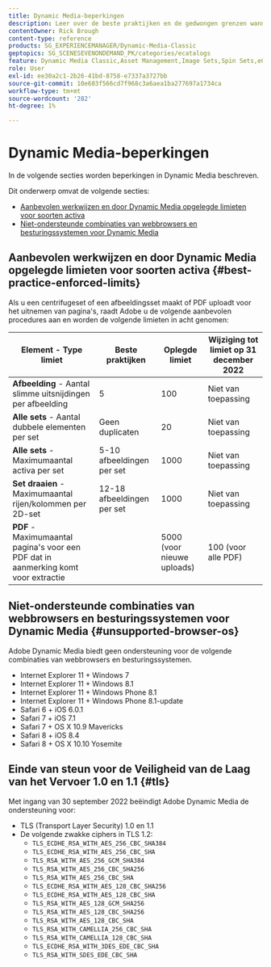 ```yaml
---
title: Dynamic Media-beperkingen
description: Leer over de beste praktijken en de gedwongen grenzen wanneer u een Reeks van het Beeld of een Reeks van de Rotatie creeert, of een PDF uploadt. Meer informatie over niet-ondersteunde combinaties van webbrowsers en besturingssystemen voor Dynamic Media.
contentOwner: Rick Brough
content-type: reference
products: SG_EXPERIENCEMANAGER/Dynamic-Media-Classic
geptopics: SG_SCENESEVENONDEMAND_PK/categories/ecatalogs
feature: Dynamic Media Classic,Asset Management,Image Sets,Spin Sets,eCatalog
role: User
exl-id: ee30a2c1-2b26-41bd-8758-e7337a3727bb
source-git-commit: 10e603f566cd7f968c3a6aea1ba277697a1734ca
workflow-type: tm+mt
source-wordcount: '282'
ht-degree: 1%

---
```


# Dynamic Media-beperkingen

In de volgende secties worden beperkingen in Dynamic Media beschreven.

Dit onderwerp omvat de volgende secties:

* [Aanbevolen werkwijzen en door Dynamic Media opgelegde limieten voor soorten activa](#best-practice-enforced-limits)
* [Niet-ondersteunde combinaties van webbrowsers en besturingssystemen voor Dynamic Media](#unsupported-browser-os)

## Aanbevolen werkwijzen en door Dynamic Media opgelegde limieten voor soorten activa {#best-practice-enforced-limits}

Als u een centrifugeset of een afbeeldingsset maakt of PDF uploadt voor het uitnemen van pagina&#39;s, raadt Adobe u de volgende aanbevolen procedures aan en worden de volgende limieten in acht genomen:

| Element - Type limiet | Beste praktijken | Oplegde limiet | Wijziging tot limiet op 31 december 2022 |
| --- | --- | --- | --- |
| **Afbeelding** - Aantal slimme uitsnijdingen per afbeelding | 5 | 100 | Niet van toepassing |
| **Alle sets** - Aantal dubbele elementen per set | Geen duplicaten | 20 | Niet van toepassing |
| **Alle sets** - Maximumaantal activa per set | 5-10 afbeeldingen per set | 1000 | Niet van toepassing |
| **Set draaien** - Maximumaantal rijen/kolommen per 2D-set | 12-18 afbeeldingen per set | 1000 | Niet van toepassing |
| **PDF** - Maximumaantal pagina&#39;s voor een PDF dat in aanmerking komt voor extractie |  | 5000 (voor nieuwe uploads) | 100 (voor alle PDF) |

<!-- See also [Dynamic Media limitations](/help/assets/limitations.md). -->

## Niet-ondersteunde combinaties van webbrowsers en besturingssystemen voor Dynamic Media {#unsupported-browser-os}

<!-- CQDOC-19433 -->

Adobe Dynamic Media biedt geen ondersteuning voor de volgende combinaties van webbrowsers en besturingssystemen.

* Internet Explorer 11 + Windows 7
* Internet Explorer 11 + Windows 8.1
* Internet Explorer 11 + Windows Phone 8.1
* Internet Explorer 11 + Windows Phone 8.1-update
* Safari 6 + iOS 6.0.1
* Safari 7 + iOS 7.1
* Safari 7 + OS X 10.9 Mavericks
* Safari 8 + iOS 8.4
* Safari 8 + OS X 10.10 Yosemite

## Einde van steun voor de Veiligheid van de Laag van het Vervoer 1.0 en 1.1 {#tls}

<!-- CQDOC-19433 -->

Met ingang van 30 september 2022 beëindigt Adobe Dynamic Media de ondersteuning voor:

* TLS (Transport Layer Security) 1.0 en 1.1
* De volgende zwakke ciphers in TLS 1.2:
   * `TLS_ECDHE_RSA_WITH_AES_256_CBC_SHA384`
   * `TLS_ECDHE_RSA_WITH_AES_256_CBC_SHA`
   * `TLS_RSA_WITH_AES_256_GCM_SHA384`
   * `TLS_RSA_WITH_AES_256_CBC_SHA256`
   * `TLS_RSA_WITH_AES_256_CBC_SHA`
   * `TLS_ECDHE_RSA_WITH_AES_128_CBC_SHA256`
   * `TLS_ECDHE_RSA_WITH_AES_128_CBC_SHA`
   * `TLS_RSA_WITH_AES_128_GCM_SHA256`
   * `TLS_RSA_WITH_AES_128_CBC_SHA256`
   * `TLS_RSA_WITH_AES_128_CBC_SHA`
   * `TLS_RSA_WITH_CAMELLIA_256_CBC_SHA`
   * `TLS_RSA_WITH_CAMELLIA_128_CBC_SHA`
   * `TLS_ECDHE_RSA_WITH_3DES_EDE_CBC_SHA`
   * `TLS_RSA_WITH_SDES_EDE_CBC_SHA`

